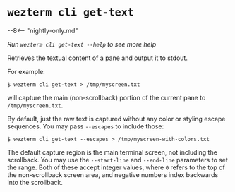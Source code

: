 # `wezterm cli get-text`

--8<-- "nightly-only.md"

*Run `wezterm cli get-text --help` to see more help*

Retrieves the textual content of a pane and output it to stdout.

For example:

```
$ wezterm cli get-text > /tmp/myscreen.txt
```

will capture the main (non-scrollback) portion of the current pane to `/tmp/myscreen.txt`.

By default, just the raw text is captured without any color or styling escape sequences.
You may pass `--escapes` to include those:

```
$ wezterm cli get-text --escapes > /tmp/myscreen-with-colors.txt
```

The default capture region is the main terminal screen, not including the scrollback.
You may use the `--start-line` and `--end-line` parameters to set the range.
Both of these accept integer values, where `0` refers to the top of the non-scrollback
screen area, and negative numbers index backwards into the scrollback.

